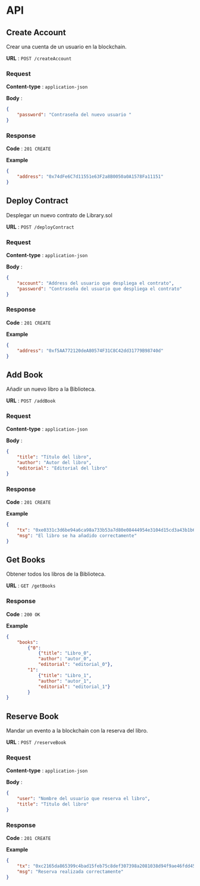 # API

## Create Account

Crear una cuenta de un usuario en la blockchain.

**URL** : `POST /createAccount`

### Request
**Content-type** : `application-json`

**Body** : 
```json
{
    "password": "Contraseña del nuevo usuario "
}
```

### Response

**Code** : `201 CREATE`

**Example**
```json
{
    "address": "0x74dFe6C7d11551e63F2a8B0050a0A1578Fa11151"
}
```


## Deploy Contract

Desplegar un nuevo contrato de Library.sol

**URL** : `POST /deployContract`

### Request
**Content-type** : `application-json`

**Body** : 
```json
{
    "account": "Address del usuario que despliega el contrato",
    "password": "Contraseña del usuario que despliega el contrato"
}
```

### Response

**Code** : `201 CREATE`

**Example**
```json
{
    "address": "0xf5AA772120deA80574F31C8C42dd31779B98740d"
}
```

## Add Book
Añadir un nuevo libro a la Biblioteca.

**URL** : `POST /addBook`

### Request
**Content-type** : `application-json`

**Body** : 
```json
{
    "title": "Título del libro",
    "author": "Autor del libro",
    "editorial": "Editorial del libro"
}
```

### Response

**Code** : `201 CREATE`

**Example**
```json
{
    "tx": "0xe0331c3d6be94a6ca98a733b53a7d80e08444954e3104d15cd3a43b1b646f2dc",
    "msg": "El libro se ha añadido correctamente"
}
```

## Get Books
Obtener todos los libros de la Biblioteca.

**URL** : `GET /getBooks`

### Response

**Code** : `200 OK`

**Example**
```json
{
    "books": 
        {"0": 
            {"title": "Libro_0", 
            "author": "autor_0", 
            "editorial": "editorial_0"}, 
        "1": 
            {"title": "Libro_1", 
            "author": "autor_1", 
            "editorial": "editorial_1"}
        }
}
```


## Reserve Book
Mandar un evento a la blockchain con la reserva del libro.

**URL** : `POST /reserveBook`

### Request
**Content-type** : `application-json`

**Body** : 
```json
{
    "user": "Nombre del usuario que reserva el libro",
    "title": "Título del libro"
}
```

### Response

**Code** : `201 CREATE`

**Example**
```json
{
    "tx": "0xc2165da865399c4bad15feb75c8def307398a2081038d94f9ae46fdd4577ea31",
    "msg": "Reserva realizada correctamente"
}
```
